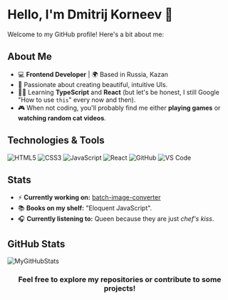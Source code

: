 # Hello, I'm Dmitrij Korneev 👋

Welcome to my GitHub profile! Here's a bit about me:

## About Me
- 💻 **Frontend Developer** | 🌍 Based in Russia, Kazan
- 🎨 Passionate about creating beautiful, intuitive UIs.
- 🧑‍🏫 Learning **TypeScript** and **React** (but let's be honest, I still Google "How to use `this`" every now and then).
- 🎮 When not coding, you'll probably find me either **playing games** or **watching random cat videos**.
  
## Technologies & Tools
![HTML5](https://img.shields.io/badge/HTML5-000000?style=for-the-badge&logo=html5&logoColor=E34F26)
![CSS3](https://img.shields.io/badge/CSS3-000000?style=for-the-badge&logo=css3&logoColor=1572B6)
![JavaScript](https://img.shields.io/badge/JavaScript-000000?style=for-the-badge&logo=javascript&logoColor=F7DF1E)
![React](https://img.shields.io/badge/React-000000?style=for-the-badge&logo=react&logoColor=61DAFB)
![GitHub](https://img.shields.io/badge/GitHub-000000?style=for-the-badge&logo=github&logoColor=white)
![VS Code](https://img.shields.io/badge/VS%20Code-000000?style=for-the-badge&logo=visualstudiocode&logoColor=007ACC)

## Stats


- ⚡ **Currently working on:** [batch-image-converter](https://glitch.me/batch-image-converter)
- 📚 **Books on my shelf:** "Eloquent JavaScript".
- 🎧 **Currently listening to:** Queen because they are just *chef's kiss*.

## GitHub Stats
![MyGitHubStats](https://github-readme-stats.vercel.app/api?username=dmitrijkorneev&show_icons=true&hide_title=true&count_private=true&hide=prs&theme=dark&line_height=28)

<h3 align="center">Feel free to explore my repositories or contribute to some projects! </h3>
